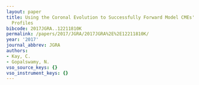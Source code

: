 ```yaml
---
layout: paper
title: Using the Coronal Evolution to Successfully Forward Model CMEs' In Situ Magnetic
  Profiles
bibcode: 2017JGRA..12211810K
permalink: /papers/2017/JGRA/2017JGRA%2E%2E12211810K/
year: '2017'
journal_abbrev: JGRA
authors:
- Kay, C.
- Gopalswamy, N.
vso_source_keys: {}
vso_instrument_keys: {}
---
```

